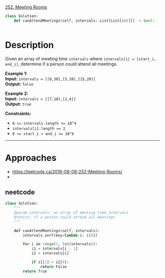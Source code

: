 [252. Meeting Rooms](https://neetcode.io/problems/meeting-schedule)

```python
class Solution:
    def canAttendMeetings(self, intervals: List[List[int]]) -> bool:
	    
```

# Description

Given an array of meeting time `intervals` where `intervals[i] = [start_i, end_i]`, determine if a person could attend all meetings.

**Example 1:**  
**Input:** `intervals = [[0,30],[5,10],[15,20]]`  
**Output:** `false`

**Example 2:**  
**Input:** `intervals = [[7,10],[2,4]]`  
**Output:** `true`  

**Constraints:**
- `0 <= intervals.length <= 10^4`
- `intervals[i].length == 2`
- `0 <= start_i < end_i <= 10^6`

---

# Approaches




- https://leetcode.ca/2016-08-08-252-Meeting-Rooms/
- 

## neetcode

```python
class Solution:
    """
    @param intervals: an array of meeting time intervals
    @return: if a person could attend all meetings
    """

    def canAttendMeetings(self, intervals):
        intervals.sort(key=lambda i: i[0])

        for i in range(1, len(intervals)):
            i1 = intervals[i - 1]
            i2 = intervals[i]

            if i1[1] > i2[0]:
                return False
        return True

```